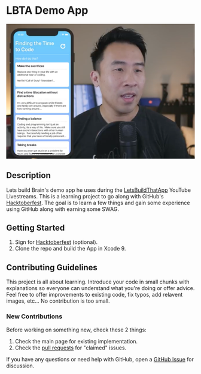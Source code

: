 # LBTA Demo App
![LBTA Demo App](/images/LBTADemoApp.png)

## Description
Lets build Brain's demo app he uses during the [LetsBuildThatApp](https://www.youtube.com/watch?v=0mt4jY7SVA8) YouTube Livestreams.  This is a learning project to go along with GitHub's [Hacktoberfest](https://hacktoberfest.digitalocean.com).  The goal is to learn a few things and gain some experience using GitHub along with earning some SWAG.

## Getting Started
1. Sign for [Hacktoberfest](https://hacktoberfest.digitalocean.com) (optional).
2. Clone the repo and build the App in Xcode 9.  

## Contributing Guidelines
This project is all about learning. Introduce your code in small chunks with explanations so everyone can understand what you're doing or offer advice.  Feel free to offer improvements to existing code, fix typos, add relavent images, etc... No contribution is too small.

### New Contributions
Before working on something new, check these 2 things:
1. Check the main page for existing implementation.
2. Check the [pull requests](https://github.com/endodoug/LBTADemoApp/pulls) for "claimed" issues.

If you have any questions or need help with GitHub, open a [GitHub Issue](https://github.com/endodoug/LBTADemoApp/issues) for discussion.


